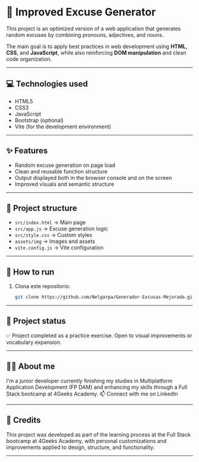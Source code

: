 # 🧠 Improved Excuse Generator

This project is an optimized version of a web application that generates random excuses by combining pronouns, adjectives, and nouns.

The main goal is to apply best practices in web development using **HTML**, **CSS**, and **JavaScript**, while also reinforcing **DOM manipulation** and clean code organization.

---

## 💻 Technologies used

- HTML5  
- CSS3  
- JavaScript  
- Bootstrap (optional)  
- Vite (for the development environment)

---

## ✨ Features

- Random excuse generation on page load  
- Clean and reusable function structure  
- Output displayed both in the browser console and on the screen  
- Improved visuals and semantic structure

---

## 📁 Project structure

- `src/index.html` → Main page  
- `src/app.js` → Excuse generation logic  
- `src/style.css` → Custom styles  
- `assets/img` → Images and assets  
- `vite.config.js` → Vite configuration

---

## 🚀 How to run

1. Clona este repositorio:
   ```bash
   git clone https://github.com/Nelgarpa/Generador-Excusas-Mejorado.git

---

   
## 📌 Project status

✅ Project completed as a practice exercise. Open to visual improvements or vocabulary expansion.


---

## 🙋‍♀️ About me

I'm a junior developer currently finishing my studies in Multiplatform Application Development (FP DAM) and enhancing my skills through a Full Stack bootcamp at 4Geeks Academy.
📫 Connect with me on LinkedIn

---

## 📝 Credits

This project was developed as part of the learning process at the Full Stack bootcamp at 4Geeks Academy, with personal customizations and improvements applied to design, structure, and functionality.

---